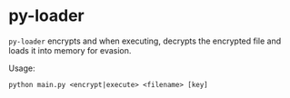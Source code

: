 # py-loader
`py-loader` encrypts and when executing, decrypts the encrypted file and loads it into memory for evasion.

Usage:
```
python main.py <encrypt|execute> <filename> [key]
```
